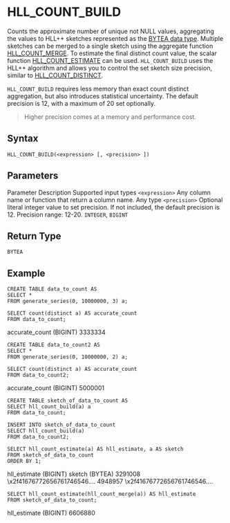 # [](#hll_count_build)HLL\_COUNT\_BUILD

Counts the approximate number of unique not NULL values, aggregating the values to HLL++ sketches represented as the [BYTEA data type](/sql_reference/bytea-data-type.html). Multiple sketches can be merged to a single sketch using the aggregate function [HLL\_COUNT\_MERGE](/sql_reference/functions-reference/aggregation/hll-count-merge.html). To estimate the final distinct count value, the scalar function [HLL\_COUNT\_ESTIMATE](/sql_reference/functions-reference/numeric/hll-count-estimate.html) can be used. `HLL_COUNT_BUILD` uses the HLL++ algorithm and allows you to control the set sketch size precision, similar to [HLL\_COUNT\_DISTINCT](/sql_reference/functions-reference/aggregation/hll-count-distinct.html).

`HLL_COUNT_BUILD` requires less memory than exact count distinct aggregation, but also introduces statistical uncertainty. The default precision is 12, with a maximum of 20 set optionally.

> Higher precision comes at a memory and performance cost.

## [](#syntax)Syntax

```
HLL_COUNT_BUILD(<expression> [, <precision> ])
```

## [](#parameters)Parameters

Parameter Description Supported input types `<expression>` Any column name or function that return a column name. Any type `<precision>` Optional literal integer value to set precision. If not included, the default precision is 12. Precision range: 12-20. `INTEGER`, `BIGINT`

## [](#return-type)Return Type

`BYTEA`

## [](#example)Example

```
CREATE TABLE data_to_count AS
SELECT *
FROM generate_series(0, 10000000, 3) a;

SELECT count(distinct a) AS accurate_count
FROM data_to_count;
```

accurate\_count (BIGINT) 3333334

```
CREATE TABLE data_to_count2 AS
SELECT *
FROM generate_series(0, 10000000, 2) a;

SELECT count(distinct a) AS accurate_count
FROM data_to_count2;
```

accurate\_count (BIGINT) 5000001

```
CREATE TABLE sketch_of_data_to_count AS
SELECT hll_count_build(a) a
FROM data_to_count;

INSERT INTO sketch_of_data_to_count
SELECT hll_count_build(a)
FROM data_to_count2;

SELECT hll_count_estimate(a) AS hll_estimate, a AS sketch
FROM sketch_of_data_to_count
ORDER BY 1;
```

hll\_estimate (BIGINT) sketch (BYTEA) 3291008 \\x2f41676772656761746546…. 4948957 \\x2f41676772656761746546….

```
SELECT hll_count_estimate(hll_count_merge(a)) AS hll_estimate
FROM sketch_of_data_to_count;
```

hll\_estimate (BIGINT) 6606880